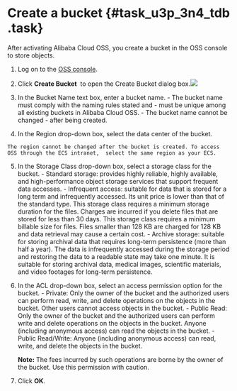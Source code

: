 # Create a bucket {#task_u3p_3n4_tdb .task}

After activating Alibaba Cloud OSS, you create a bucket in the OSS console to store objects.

1.   Log on to the [OSS console](https://oss.console.aliyun.com/). 
2.   Click **Create Bucket**  to open the Create Bucket dialog box.![](http://static-aliyun-doc.oss-cn-hangzhou.aliyuncs.com/assets/img/4333/933_en-US.png)

 
3.   In the Bucket Name text box, enter a bucket name. 
    -   The bucket name must comply with the naming rules stated and
    -   must be unique among all existing buckets in Alibaba Cloud OSS.
    -   The bucket name cannot be changed
    -   after being created.
4.   In the Region drop-down box, select the data center of the bucket.  

    The region cannot be changed after the bucket is created. To access OSS through the ECS intranet,  select the same region as your ECS.

5.   In the Storage Class drop-down box, select a storage class for the bucket. 
    -   Standard storage: provides highly reliable, highly available, and high-performance object storage services that support frequent data accesses.
    -   Infrequent access: suitable for data that is stored for a long term and infrequently accessed. Its unit price is lower than that of the standard type. This storage class requires a minimum storage duration for the files. Charges are incurred if you delete files that are stored for less than 30 days. This storage class requires a minimum billable size for files. Files smaller than 128 KB are charged for 128 KB and data retrieval may cause a certain cost.
    -   Archive storage: suitable for storing archival data that requires long-term persistence \(more than half a year\). The data is infrequently accessed during the storage period and restoring the data to a readable state may take one minute. It is suitable for storing archival data, medical images, scientific materials, and video footages for long-term persistence.
6.   In the ACL drop-down box, select an access permission option for the bucket. 
    -   Private: Only the owner of the bucket and the authorized users can perform read, write, and delete operations on the objects in the bucket. Other users cannot access objects in the bucket.
    -   Public Read: Only the owner of the bucket and the authorized users can perform write and delete operations on the objects in the bucket. Anyone \(including anonymous access\) can read the objects in the bucket.
    -   Public Read/Write: Anyone \(including anonymous access\) can read, write, and delete the objects in the bucket.

        **Note:** The fees incurred by such operations are borne by the owner of the bucket. Use this permission with caution.

7.   Click **OK**. 


